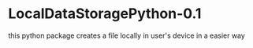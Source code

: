 # LocalDataStoragePython-0.1
this python package creates a file locally in user's device in a easier way
